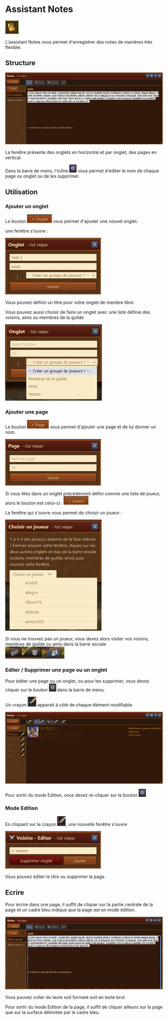 # Assistant Notes

![Icône](./.images/icon.png)

L'assistant Notes vous permet d'enregistrer des notes de manières très flexible.

## Structure

![Structure](./.images/structure.png)

La fenêtre présente des onglets en horizontal et par onglet, des pages en vertical.

Dans la barre de menu, l'icône ![](./.images/Icon_param.png) vous permet d'éditer le nom de chaque page ou onglet ou de les supprimer.

## Utilisation

### Ajouter un onglet

Le bouton ![](./.images/onglet.png) vous permet d'ajouter une nouvel onglet.

une fenêtre s'ouvre :

![Ajouter un onglet](./.images/new_onglet.png)

Vous pouvez définir un titre pour votre onglet de manière libre.

Vous pouvez aussi choisir de faire un onglet avec une liste définie des voisins, amis ou membres de la guilde

![Ajouter un onglet Voisin](./.images/news_onglet.png)


### Ajouter une page 

Le bouton ![](./.images/page.png) vous permet d'ajouter une page et de lui donner un nom.

![Nouvelle page](./.images/new_page.png)

Si vous êtes dans un onglet précédement défini comme une liste de joueur, alors
le bouton est celui-ci : ![](./.images/joueur.png)

La fenêtre qui s'ouvre vous permet de choisir un joueur :

![Ajouter un joueur](./.images/liste_voisin.png)

Si vous ne trouvez pas un joueur, vous devez alors visiter vos voisins, membres de guilde ou amis dans
 la barre sociale ![](./.images/barre_sociale.png) 


### Editer / Supprimer une page ou un onglet

Pour éditer une page ou un onglet, ou pour les supprimer, vous devez cliquer sur le bouton ![](./.images/Icon_param.png) dans la barre de menu.

Un crayon ![](./.images/crayon.png) apparait à côté de chaque élément modifiable.

![Assistant Notes en mode Edition](./.images/edition.png)

Pour sortir du mode Edition, vous devez re-cliquer sur le bouton ![](./.images/Icon_param.png)

### Mode Edition

En cliquant sur le crayon ![](./.images/crayon.png), une nouvelle fenêtre s'ouvre 

![Fenêtre à éditer](./.images/Mode_edition.png)

Vous pouvez éditer le titre ou supprimer la page. 

## Ecrire

Pour écrire dans une page, il suffit de cliquer sur la partie centrale de la page et un cadre bleu indique que la page est en mode édition.

![Page en mode édition](./.images/page_mode_edition.png)

Vous pouvez coller du texte soit formaté soit en texte brut.

Pour sortir du mode Edition de la page, il suffit de cliquer ailleurs sur la page que sur la surface délimitée par le cadre bleu.